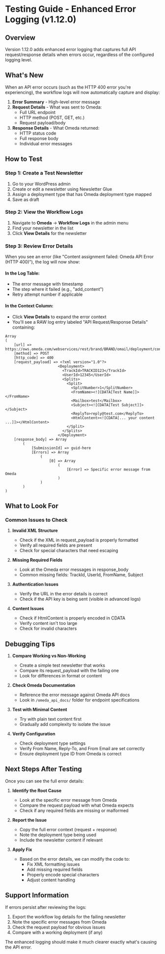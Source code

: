 # Testing Guide - Enhanced Error Logging (v1.12.0)

## Overview
Version 1.12.0 adds enhanced error logging that captures full API request/response details when errors occur, regardless of the configured logging level.

## What's New
When an API error occurs (such as the HTTP 400 error you're experiencing), the workflow logs will now automatically capture and display:

1. **Error Summary** - High-level error message
2. **Request Details** - What was sent to Omeda:
   - Full URL endpoint
   - HTTP method (POST, GET, etc.)
   - Request payload/body
3. **Response Details** - What Omeda returned:
   - HTTP status code
   - Full response body
   - Individual error messages

## How to Test

### Step 1: Create a Test Newsletter
1. Go to your WordPress admin
2. Create or edit a newsletter using Newsletter Glue
3. Assign a deployment type that has Omeda deployment type mapped
4. Save as draft

### Step 2: View the Workflow Logs
1. Navigate to **Omeda** → **Workflow Logs** in the admin menu
2. Find your newsletter in the list
3. Click **View Details** for the newsletter

### Step 3: Review Error Details
When you see an error (like "Content assignment failed: Omeda API Error (HTTP 400)"), the log will now show:

#### In the Log Table:
- The error message with timestamp
- The step where it failed (e.g., "add_content")
- Retry attempt number if applicable

#### In the Context Column:
- Click **View Details** to expand the error context
- You'll see a RAW log entry labeled "API Request/Response Details" containing:

```
Array
(
    [url] => https://ows.omeda.com/webservices/rest/brand/BRAND/omail/deployment/content/*
    [method] => POST
    [http_code] => 400
    [request_payload] => <?xml version="1.0"?>
                        <Deployment>
                          <TrackId>TRACKID123</TrackId>
                          <UserId>12345</UserId>
                          <Splits>
                            <Split>
                              <SplitNumber>1</SplitNumber>
                              <FromName><![CDATA[Test Name]]></FromName>
                              <Mailbox>test</Mailbox>
                              <Subject><![CDATA[Test Subject]]></Subject>
                              <ReplyTo>reply@test.com</ReplyTo>
                              <HtmlContent><![CDATA[... your content ...]]></HtmlContent>
                            </Split>
                          </Splits>
                        </Deployment>
    [response_body] => Array
        (
            [SubmissionId] => guid-here
            [Errors] => Array
                (
                    [0] => Array
                        (
                            [Error] => Specific error message from Omeda
                        )
                )
        )
)
```

## What to Look For

### Common Issues to Check

1. **Invalid XML Structure**
   - Check if the XML in request_payload is properly formatted
   - Verify all required fields are present
   - Check for special characters that need escaping

2. **Missing Required Fields**
   - Look at the Omeda error messages in response_body
   - Common missing fields: TrackId, UserId, FromName, Subject

3. **Authentication Issues**
   - Verify the URL in the error details is correct
   - Check if the API key is being sent (visible in advanced logs)

4. **Content Issues**
   - Check if HtmlContent is properly encoded in CDATA
   - Verify content isn't too large
   - Check for invalid characters

## Debugging Tips

1. **Compare Working vs Non-Working**
   - Create a simple test newsletter that works
   - Compare its request_payload with the failing one
   - Look for differences in format or content

2. **Check Omeda Documentation**
   - Reference the error message against Omeda API docs
   - Look in `/omeda_api_docs/` folder for endpoint specifications

3. **Test with Minimal Content**
   - Try with plain text content first
   - Gradually add complexity to isolate the issue

4. **Verify Configuration**
   - Check deployment type settings
   - Verify From Name, Reply-To, and From Email are set correctly
   - Ensure deployment type ID from Omeda is correct

## Next Steps After Testing

Once you can see the full error details:

1. **Identify the Root Cause**
   - Look at the specific error message from Omeda
   - Compare the request payload with what Omeda expects
   - Check if any required fields are missing or malformed

2. **Report the Issue**
   - Copy the full error context (request + response)
   - Note the deployment type being used
   - Include the newsletter content if relevant

3. **Apply Fix**
   - Based on the error details, we can modify the code to:
     - Fix XML formatting issues
     - Add missing required fields
     - Properly encode special characters
     - Adjust content handling

## Support Information

If errors persist after reviewing the logs:

1. Export the workflow log details for the failing newsletter
2. Note the specific error messages from Omeda
3. Check the request payload for obvious issues
4. Compare with a working deployment (if any)

The enhanced logging should make it much clearer exactly what's causing the API error.
